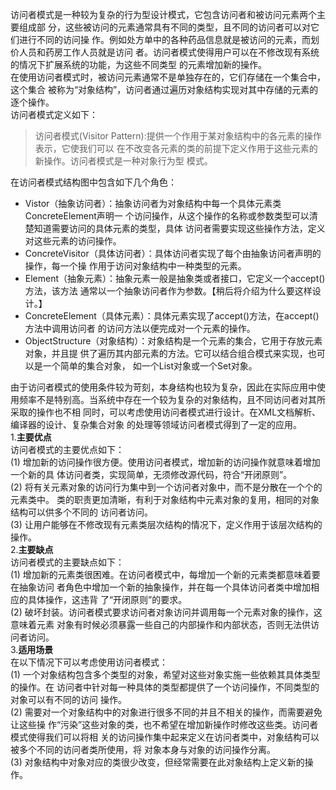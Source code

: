 访问者模式是一种较为复杂的行为型设计模式，它包含访问者和被访问元素两个主要组成部
分，这些被访问的元素通常具有不同的类型，且不同的访问者可以对它们进行不同的访问操
作。例如处方单中的各种药品信息就是被访问的元素，而划价人员和药房工作人员就是访问
者。访问者模式使得用户可以在不修改现有系统的情况下扩展系统的功能，为这些不同类型
的元素增加新的操作。<br/>
在使用访问者模式时，被访问元素通常不是单独存在的，它们存储在一个集合中，这个集合
被称为“对象结构”，访问者通过遍历对象结构实现对其中存储的元素的逐个操作。<br/>
访问者模式定义如下：<br/>
>访问者模式(Visitor Pattern):提供一个作用于某对象结构中的各元素的操作表示，它使我们可以
在不改变各元素的类的前提下定义作用于这些元素的新操作。访问者模式是一种对象行为型
模式。<br/>

在访问者模式结构图中包含如下几个角色：
* Vistor（抽象访问者）：抽象访问者为对象结构中每一个具体元素类ConcreteElement声明一
个访问操作，从这个操作的名称或参数类型可以清楚知道需要访问的具体元素的类型，具体
访问者需要实现这些操作方法，定义对这些元素的访问操作。
* ConcreteVisitor（具体访问者）：具体访问者实现了每个由抽象访问者声明的操作，每一个操
作用于访问对象结构中一种类型的元素。
* Element（抽象元素）：抽象元素一般是抽象类或者接口，它定义一个accept()方法，该方法
通常以一个抽象访问者作为参数。【稍后将介绍为什么要这样设计。】
* ConcreteElement（具体元素）：具体元素实现了accept()方法，在accept()方法中调用访问者
的访问方法以便完成对一个元素的操作。
* ObjectStructure（对象结构）：对象结构是一个元素的集合，它用于存放元素对象，并且提
供了遍历其内部元素的方法。它可以结合组合模式来实现，也可以是一个简单的集合对象，
如一个List对象或一个Set对象。

由于访问者模式的使用条件较为苛刻，本身结构也较为复杂，因此在实际应用中使用频率不是特别高。当系统中存在一个较为复杂的对象结构，且不同访问者对其所采取的操作也不相
同时，可以考虑使用访问者模式进行设计。在XML文档解析、编译器的设计、复杂集合对象
的处理等领域访问者模式得到了一定的应用。<br/>
1.**主要优点**<br/>
访问者模式的主要优点如下：<br/>
(1) 增加新的访问操作很方便。使用访问者模式，增加新的访问操作就意味着增加一个新的具
体访问者类，实现简单，无须修改源代码，符合“开闭原则”。<br/>
(2) 将有关元素对象的访问行为集中到一个访问者对象中，而不是分散在一个个的元素类中。
类的职责更加清晰，有利于对象结构中元素对象的复用，相同的对象结构可以供多个不同的
访问者访问。<br/>
(3) 让用户能够在不修改现有元素类层次结构的情况下，定义作用于该层次结构的操作。<br/>
2.**主要缺点**<br/>
访问者模式的主要缺点如下：<br/>
(1) 增加新的元素类很困难。在访问者模式中，每增加一个新的元素类都意味着要在抽象访问
者角色中增加一个新的抽象操作，并在每一个具体访问者类中增加相应的具体操作，这违背
了“开闭原则”的要求。<br/>
(2) 破坏封装。访问者模式要求访问者对象访问并调用每一个元素对象的操作，这意味着元素
对象有时候必须暴露一些自己的内部操作和内部状态，否则无法供访问者访问。<br/>
3.**适用场景**<br/>
在以下情况下可以考虑使用访问者模式：<br/>
(1) 一个对象结构包含多个类型的对象，希望对这些对象实施一些依赖其具体类型的操作。在
访问者中针对每一种具体的类型都提供了一个访问操作，不同类型的对象可以有不同的访问
操作。<br/>
(2) 需要对一个对象结构中的对象进行很多不同的并且不相关的操作，而需要避免让这些操
作“污染”这些对象的类，也不希望在增加新操作时修改这些类。访问者模式使得我们可以将相
关的访问操作集中起来定义在访问者类中，对象结构可以被多个不同的访问者类所使用，将
对象本身与对象的访问操作分离。<br/>
(3) 对象结构中对象对应的类很少改变，但经常需要在此对象结构上定义新的操作。
